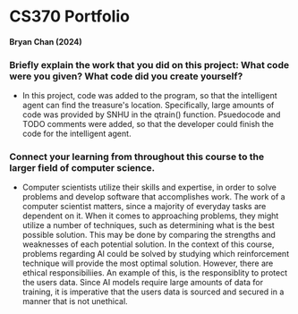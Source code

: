 # CS370 Portfolio
#### Bryan Chan (2024)


### Briefly explain the work that you did on this project: What code were you given? What code did you create yourself?
- In this project, code was added to the program, so that the intelligent agent can find the treasure's location. Specifically, large amounts of code was provided by SNHU in the qtrain() function. Psuedocode and TODO comments were added, so that the developer could finish the code for the intelligent agent.  

### Connect your learning from throughout this course to the larger field of computer science.  
- Computer scientists utilize their skills and expertise, in order to solve problems and develop software that accomplishes work. The work of a computer scientist matters, since a majority of everyday tasks are dependent on it. When it comes to approaching problems, they might utilize a number of techniques, such as determining what is the best possible solution. This may be done by comparing the strengths and weaknesses of each potential solution. In the context of this course, problems regarding AI could be solved by studying which reinforcement technique will provide the most optimal solution. However, there are ethical responsibiliies. An example of this, is the responsiblity to protect the users data. Since AI models require large amounts of data for training, it is imperative that the users data is sourced and secured in a manner that is not unethical. 
